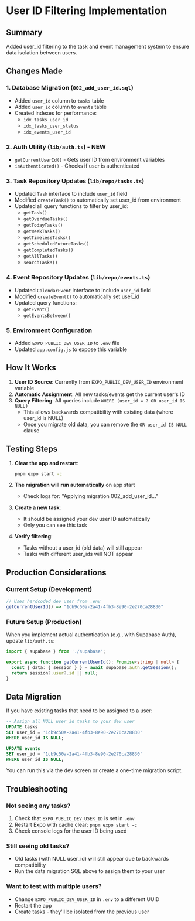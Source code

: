 # User ID Filtering Implementation

## Summary
Added user_id filtering to the task and event management system to ensure data isolation between users.

## Changes Made

### 1. Database Migration (`002_add_user_id.sql`)
- Added `user_id` column to `tasks` table
- Added `user_id` column to `events` table
- Created indexes for performance:
  - `idx_tasks_user_id`
  - `idx_tasks_user_status`
  - `idx_events_user_id`

### 2. Auth Utility (`lib/auth.ts`) - NEW
- `getCurrentUserId()` - Gets user ID from environment variables
- `isAuthenticated()` - Checks if user is authenticated

### 3. Task Repository Updates (`lib/repo/tasks.ts`)
- Updated `Task` interface to include `user_id` field
- Modified `createTask()` to automatically set user_id from environment
- Updated all query functions to filter by user_id:
  - `getTask()`
  - `getOverdueTasks()`
  - `getTodayTasks()`
  - `getWeekTasks()`
  - `getTimelessTasks()`
  - `getScheduledFutureTasks()`
  - `getCompletedTasks()`
  - `getAllTasks()`
  - `searchTasks()`

### 4. Event Repository Updates (`lib/repo/events.ts`)
- Updated `CalendarEvent` interface to include `user_id` field
- Modified `createEvent()` to automatically set user_id
- Updated query functions:
  - `getEvent()`
  - `getEventsBetween()`

### 5. Environment Configuration
- Added `EXPO_PUBLIC_DEV_USER_ID` to `.env` file
- Updated `app.config.js` to expose this variable

## How It Works

1. **User ID Source**: Currently from `EXPO_PUBLIC_DEV_USER_ID` environment variable
2. **Automatic Assignment**: All new tasks/events get the current user's ID
3. **Query Filtering**: All queries include `WHERE (user_id = ? OR user_id IS NULL)`
   - This allows backwards compatibility with existing data (where user_id is NULL)
   - Once you migrate old data, you can remove the `OR user_id IS NULL` clause

## Testing Steps

1. **Clear the app and restart**:
   ```bash
   pnpm expo start -c
   ```

2. **The migration will run automatically** on app start
   - Check logs for: "Applying migration 002_add_user_id..."

3. **Create a new task**:
   - It should be assigned your dev user ID automatically
   - Only you can see this task

4. **Verify filtering**:
   - Tasks without a user_id (old data) will still appear
   - Tasks with different user_ids will NOT appear

## Production Considerations

### Current Setup (Development)
```typescript
// Uses hardcoded dev user from .env
getCurrentUserId() => "1cb9c50a-2a41-4fb3-8e90-2e270ca28830"
```

### Future Setup (Production)
When you implement actual authentication (e.g., with Supabase Auth), update `lib/auth.ts`:

```typescript
import { supabase } from './supabase';

export async function getCurrentUserId(): Promise<string | null> {
  const { data: { session } } = await supabase.auth.getSession();
  return session?.user?.id || null;
}
```

## Data Migration

If you have existing tasks that need to be assigned to a user:

```sql
-- Assign all NULL user_id tasks to your dev user
UPDATE tasks 
SET user_id = '1cb9c50a-2a41-4fb3-8e90-2e270ca28830' 
WHERE user_id IS NULL;

UPDATE events 
SET user_id = '1cb9c50a-2a41-4fb3-8e90-2e270ca28830' 
WHERE user_id IS NULL;
```

You can run this via the dev screen or create a one-time migration script.

## Troubleshooting

### Not seeing any tasks?
1. Check that `EXPO_PUBLIC_DEV_USER_ID` is set in `.env`
2. Restart Expo with cache clear: `pnpm expo start -c`
3. Check console logs for the user ID being used

### Still seeing old tasks?
- Old tasks (with NULL user_id) will still appear due to backwards compatibility
- Run the data migration SQL above to assign them to your user

### Want to test with multiple users?
- Change `EXPO_PUBLIC_DEV_USER_ID` in `.env` to a different UUID
- Restart the app
- Create tasks - they'll be isolated from the previous user
